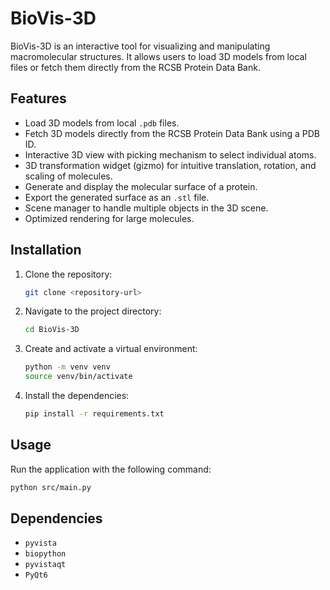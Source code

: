 # BioVis-3D

BioVis-3D is an interactive tool for visualizing and manipulating macromolecular structures. It allows users to load 3D models from local files or fetch them directly from the RCSB Protein Data Bank.

## Features

-   Load 3D models from local `.pdb` files.
-   Fetch 3D models directly from the RCSB Protein Data Bank using a PDB ID.
-   Interactive 3D view with picking mechanism to select individual atoms.
-   3D transformation widget (gizmo) for intuitive translation, rotation, and scaling of molecules.
-   Generate and display the molecular surface of a protein.
-   Export the generated surface as an `.stl` file.
-   Scene manager to handle multiple objects in the 3D scene.
-   Optimized rendering for large molecules.

## Installation

1.  Clone the repository:
    ```bash
    git clone <repository-url>
    ```
2.  Navigate to the project directory:
    ```bash
    cd BioVis-3D
    ```
3.  Create and activate a virtual environment:
    ```bash
    python -m venv venv
    source venv/bin/activate
    ```
4.  Install the dependencies:
    ```bash
    pip install -r requirements.txt
    ```

## Usage

Run the application with the following command:

```bash
python src/main.py
```

## Dependencies

-   `pyvista`
-   `biopython`
-   `pyvistaqt`
-   `PyQt6`